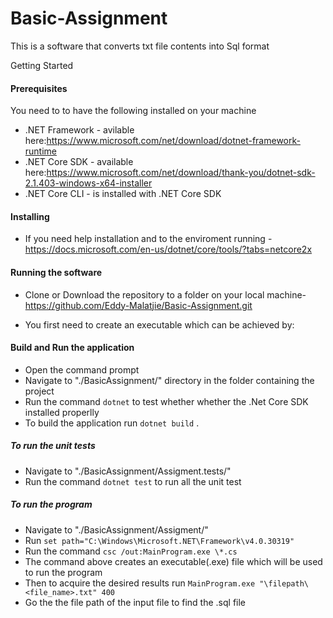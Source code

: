 # Basic-Assignment

This is a software that converts txt file contents into Sql format

Getting Started

#### Prerequisites
You need to to have the following installed on your machine

* .NET Framework - avilable here:https://www.microsoft.com/net/download/dotnet-framework-runtime
* .NET Core SDK - available here:https://www.microsoft.com/net/download/thank-you/dotnet-sdk-2.1.403-windows-x64-installer
* .NET Core CLI - is installed with .NET Core SDK

#### Installing
* If you need help installation and to the enviroment running - https://docs.microsoft.com/en-us/dotnet/core/tools/?tabs=netcore2x

#### Running the software

* Clone or Download the repository to a folder on your local machine-https://github.com/Eddy-Malatjie/Basic-Assignment.git

* You first need to create an executable which can be achieved by:
#### Build and Run the application

* Open the command prompt
* Navigate to "./BasicAssignment/" directory in the folder containing the project 
* Run the command `dotnet` to test whether whether the .Net Core SDK installed properlly
* To build the application run `dotnet build` .

##### To run the unit tests

* Navigate to "./BasicAssignment/Assigment.tests/" 
* Run the command `dotnet test` to run all the unit test

##### To run the program

* Navigate to "./BasicAssignment/Assigment/" 
* Run `set path="C:\Windows\Microsoft.NET\Framework\v4.0.30319"`
* Run the command `csc /out:MainProgram.exe \*.cs` 
* The command above creates an executable(.exe) file which will be used to run the program
* Then to acquire the desired results run `MainProgram.exe "\filepath\<file_name>.txt" 400`
* Go the the file path of the input file to find the .sql file
